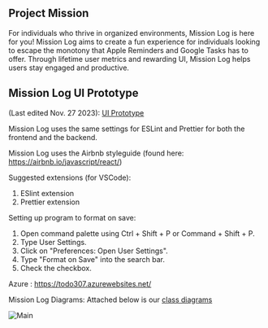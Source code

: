 ## Project Mission
For individuals who thrive in organized environments, Mission Log is here for you! Mission Log aims to create a fun experience for individuals looking to escape the monotony that Apple Reminders and Google Tasks has to offer. Through lifetime user metrics and rewarding UI, Mission Log helps users stay engaged and productive.

## Mission Log UI Prototype 
(Last edited Nov. 27 2023): [UI Prototype](https://www.figma.com/file/Uy3p0wY1ieKkLdHVEEZLo6/TodoList?type=design&node-id=2%3A2&mode=design&t=hnwVpbPnHHrm2bTd-1)

Mission Log uses the same settings for ESLint and Prettier for both the frontend and the backend.

Mission Log uses the Airbnb styleguide (found here: https://airbnb.io/javascript/react/)

Suggested extensions (for VSCode):
1. ESlint extension
2. Prettier extension

Setting up program to format on save: 
1. Open command palette using Ctrl + Shift + P or Command + Shift + P.
2. Type User Settings.
3. Click on "Preferences: Open User Settings".
4. Type "Format on Save" into the search bar.
5. Check the checkbox.

Azure : https://todo307.azurewebsites.net/

Mission Log Diagrams:
Attached below is our [class diagrams](https://github.com/ianmccurry11/TODO_List/wiki/Class-Diagram)

![Main](https://github.com/ianmccurry11/TODO_List/actions/workflows/node.js.yml/badge.svg)
